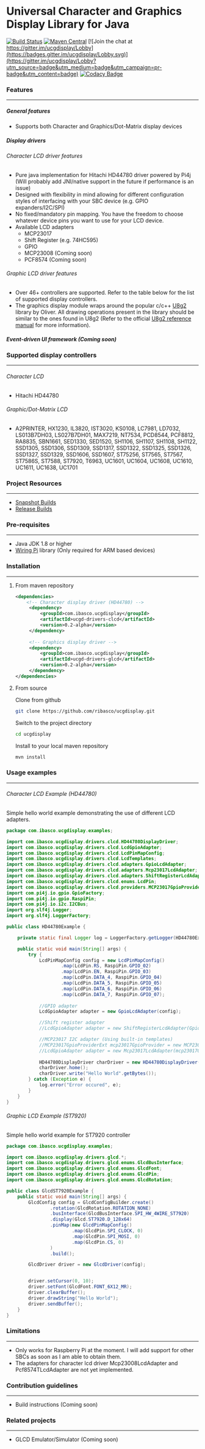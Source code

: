 Universal Character and Graphics Display Library for Java
==========================================================

[![Build Status](https://travis-ci.org/ribasco/ucgdisplay.svg?branch=master)](https://travis-ci.org/ribasco/ucgdisplay) [![Maven Central](https://img.shields.io/maven-central/v/com.ibasco.ucgdisplay/ucg-display.svg?label=Maven%20Central)](https://search.maven.org/search?q=com.ibasco.ucgdisplay) [![Join the chat at https://gitter.im/ucgdisplay/Lobby](https://badges.gitter.im/ucgdisplay/Lobby.svg)](https://gitter.im/ucgdisplay/Lobby?utm_source=badge&utm_medium=badge&utm_campaign=pr-badge&utm_content=badge) [![Codacy Badge](https://api.codacy.com/project/badge/Grade/4209cfcd33eb4f98a6e1d16414804d45)](https://app.codacy.com/app/ribasco/ucgdisplay?utm_source=github.com&utm_medium=referral&utm_content=ribasco/ucgdisplay&utm_campaign=Badge_Grade_Dashboard)

### Features

---

##### General features

* Supports both Character and Graphics/Dot-Matrix display devices

##### Display drivers

######  Character LCD driver features
* Pure java implementation for Hitachi HD44780 driver powered by Pi4j (Will probably add JNI/native support in the future if performance is an issue)
* Designed with flexibility in mind allowing for different configuration styles of interfacing with your SBC device (e.g. GPIO expanders/I2C/SPI)
* No fixed/mandatory pin mapping. You have the freedom to choose whatever device pins you want to use for your LCD device.
* Available LCD adapters
    * MCP23017
    * Shift Register (e.g. 74HC595)
    * GPIO
    * MCP23008 (Coming soon)
    * PCF8574 (Coming soon)
###### Graphic LCD driver features
* Over 46+ controllers are supported. Refer to the table below for the list of supported display controllers.
* The graphics display module wraps around the popular c/c++ [U8g2](https://github.com/olikraus/u8g2) library by Oliver. All drawing operations present in the library should be similar to the ones found in U8g2 (Refer to the official [U8g2 reference manual](https://github.com/olikraus/u8g2/wiki/u8g2reference) for more information). 

#####  Event-driven UI framework (Coming soon) 

### Supported display controllers

---
###### Character LCD

* Hitachi HD44780
    
###### Graphic/Dot-Matrix LCD

* A2PRINTER, HX1230, IL3820, IST3020, KS0108, LC7981, LD7032, LS013B7DH03, LS027B7DH01, MAX7219, NT7534, PCD8544, PCF8812, RA8835, SBN1661, SED1330, SED1520, SH1106, SH1107, SH1108, SH1122, SSD1305, SSD1306, SSD1309, SSD1317, SSD1322, SSD1325, SSD1326, SSD1327, SSD1329, SSD1606, SSD1607, ST75256, ST7565, ST7567, ST7586S, ST7588, ST7920, T6963, UC1601, UC1604, UC1608, UC1610, UC1611, UC1638, UC1701

### Project Resources

---
* [Snapshot Builds](https://oss.sonatype.org/content/repositories/snapshots/com/ibasco/ucgdisplay/)
* [Release Builds](https://oss.sonatype.org/content/repositories/releases/com/ibasco/ucgdisplay)

### Pre-requisites

---
* Java JDK 1.8 or higher
* [Wiring Pi](http://wiringpi.com/) library (Only required for ARM based devices)
 
### Installation

---


1. From maven repository

    ```xml
    <dependencies>
        <!-- Character display driver (HD44780) -->
         <dependency>
             <groupId>com.ibasco.ucgdisplay</groupId>
             <artifactId>ucgd-drivers-clcd</artifactId>
             <version>0.2-alpha</version>
         </dependency>
      
         <!-- Graphics display driver -->
         <dependency>
             <groupId>com.ibasco.ucgdisplay</groupId>
             <artifactId>ucgd-drivers-glcd</artifactId>
             <version>0.2-alpha</version>
         </dependency>
    </dependencies>
    ```
    
2. From source

    Clone from github

    ```bash
    git clone https://github.com/ribasco/ucgdisplay.git
    ```        

    Switch to the project directory

    ```bash
    cd ucgdisplay
    ```

    Install to your local maven repository

    ```bash
    mvn install
    ```

### Usage examples

---
######  Character LCD Example (HD44780)

Simple hello world example demonstrating the use of different LCD adapters.

```java
package com.ibasco.ucgdisplay.examples;

import com.ibasco.ucgdisplay.drivers.clcd.HD44780DisplayDriver;
import com.ibasco.ucgdisplay.drivers.clcd.LcdGpioAdapter;
import com.ibasco.ucgdisplay.drivers.clcd.LcdPinMapConfig;
import com.ibasco.ucgdisplay.drivers.clcd.LcdTemplates;
import com.ibasco.ucgdisplay.drivers.clcd.adapters.GpioLcdAdapter;
import com.ibasco.ucgdisplay.drivers.clcd.adapters.Mcp23017LcdAdapter;
import com.ibasco.ucgdisplay.drivers.clcd.adapters.ShiftRegisterLcdAdapter;
import com.ibasco.ucgdisplay.drivers.clcd.enums.LcdPin;
import com.ibasco.ucgdisplay.drivers.clcd.providers.MCP23017GpioProviderExt;
import com.pi4j.io.gpio.GpioFactory;
import com.pi4j.io.gpio.RaspiPin;
import com.pi4j.io.i2c.I2CBus;
import org.slf4j.Logger;
import org.slf4j.LoggerFactory;

public class HD44780Example {

    private static final Logger log = LoggerFactory.getLogger(HD44780Example.class);

    public static void main(String[] args) {
        try {
            LcdPinMapConfig config = new LcdPinMapConfig()
                    .map(LcdPin.RS, RaspiPin.GPIO_02)
                    .map(LcdPin.EN, RaspiPin.GPIO_03)
                    .map(LcdPin.DATA_4, RaspiPin.GPIO_04)
                    .map(LcdPin.DATA_5, RaspiPin.GPIO_05)
                    .map(LcdPin.DATA_6, RaspiPin.GPIO_06)
                    .map(LcdPin.DATA_7, RaspiPin.GPIO_07);
            
            //GPIO adapter
            LcdGpioAdapter adapter = new GpioLcdAdapter(config);

            //Shift register adapter
            //LcdGpioAdapter adapter = new ShiftRegisterLcdAdapter(GpioFactory.getDefaultProvider(), RaspiPin.GPIO_02, RaspiPin.GPIO_03, RaspiPin.GPIO_04, config);

            //MCP23017 I2C adapter (Using built-in templates)
            //MCP23017GpioProviderExt mcp23017GpioProvider = new MCP23017GpioProviderExt(I2CBus.BUS_1, 0x15);
            //LcdGpioAdapter adapter = new Mcp23017LcdAdapter(mcp23017GpioProvider, LcdTemplates.ADAFRUIT_I2C_RGBLCD_MCP23017);
            
            HD44780DisplayDriver charDriver = new HD44780DisplayDriver(adapter, 20, 4);
            charDriver.home();
            charDriver.write("Hello World".getBytes());
        } catch (Exception e) {
            log.error("Error occured", e);
        }
    }
}

```

######  Graphic LCD Example (ST7920)

Simple hello world example for ST7920 controller

```java
package com.ibasco.ucgdisplay.examples;

import com.ibasco.ucgdisplay.drivers.glcd.*;
import com.ibasco.ucgdisplay.drivers.glcd.enums.GlcdBusInterface;
import com.ibasco.ucgdisplay.drivers.glcd.enums.GlcdFont;
import com.ibasco.ucgdisplay.drivers.glcd.enums.GlcdPin;
import com.ibasco.ucgdisplay.drivers.glcd.enums.GlcdRotation;

public class GlcdST7920Example {
    public static void main(String[] args) {
        GlcdConfig config = GlcdConfigBuilder.create()
                .rotation(GlcdRotation.ROTATION_NONE)
                .busInterface(GlcdBusInterface.SPI_HW_4WIRE_ST7920)
                .display(Glcd.ST7920.D_128x64)
                .pinMap(new GlcdPinMapConfig()
                        .map(GlcdPin.SPI_CLOCK, 0)
                        .map(GlcdPin.SPI_MOSI, 0)
                        .map(GlcdPin.CS, 0)
                )
                .build();

        GlcdDriver driver = new GlcdDriver(config);


        driver.setCursor(0, 10);
        driver.setFont(GlcdFont.FONT_6X12_MR);
        driver.clearBuffer();
        driver.drawString("Hello World");
        driver.sendBuffer();
    }
}

```

### Limitations

---
* Only works for Raspberry Pi at the moment. I will add support for other SBCs as soon as I am able to obtain them.  
* The adapters for character lcd driver Mcp23008LcdAdapter and Pcf8574TLcdAdapter are not yet implemented. 

### Contribution guidelines

---
* Build instructions (Coming soon)

### Related projects

---
* GLCD Emulator/Simulator (Coming soon)
